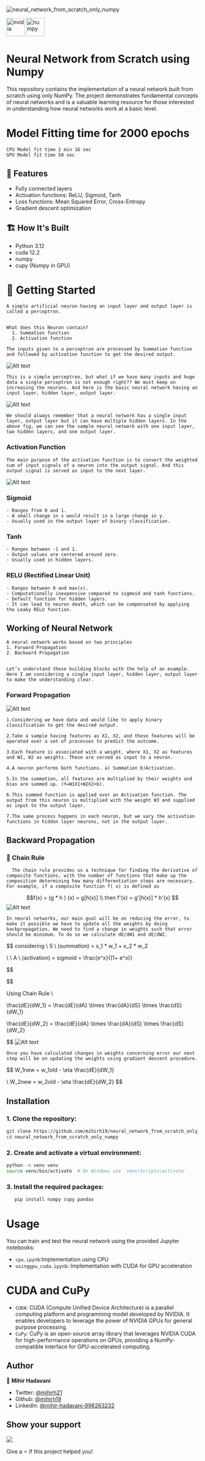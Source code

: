 ![neural_network_from_scratch_only_numpy](https://socialify.git.ci/mihirh19/neural_network_from_scratch_only_numpy/image?description=1&descriptionEditable=This%20repository%20contains%20the%20implementation%20of%20a%20neural%20network%20built%20from%20scratch%20using%20only%20NumPy.&font=Source%20Code%20Pro&logo=https%3A%2F%2Fencrypted-tbn0.gstatic.com%2Fimages%3Fq%3Dtbn%3AANd9GcQRy1_YLmksPIFCcyo3GAQJEnW0yNKciFFYLA%26s&name=1&owner=1&pattern=Circuit%20Board&theme=Light)

<img width="48" height="48" src="https://img.icons8.com/fluency/48/nvidia.png" alt="nvidia"/> <img width="48" height="48" src="https://img.icons8.com/color/48/numpy.png" alt="numpy"/>

# Neural Network from Scratch using Numpy

This repository contains the implementation of a neural network built from scratch using only NumPy. The project demonstrates fundamental concepts of neural networks and is a valuable learning resource for those interested in understanding how neural networks work at a basic level.

# Model Fitting time for 2000 epochs

```
CPU Model fit time 2 min 16 sec
GPU Model fit time 50 sec
```

## 🎯 Features

- Fully connected layers
- Activation functions: ReLU, Sigmoid, Tanh
- Loss functions: Mean Squared Error, Cross-Entropy
- Gradient descent optimization

## 🏗️ How It's Built

- Python 3.12
- cuda 12.2
- numpy
- cupy (Numpy in GPU)

# 🚀 Getting Started

    A simple artificial neuron having an input layer and output layer is called a perceptron.


    What does this Neuron contain?
      1. Summation function
      2. Activation function

    The inputs given to a perceptron are processed by Summation function and followed by activation function to get the desired output.

![Alt text](images/1.png)

    This is a simple perceptron, but what if we have many inputs and huge data a single perceptron is not enough right?? We must keep on increasing the neurons. And here is the basic neural network having an input layer, hidden layer, output layer.
  ![Alt text](images/2.png)
    
    We should always remember that a neural network has a single input layer, output layer but it can have multiple hidden layers. In the above fig, we can see the sample neural network with one input layer, two hidden layers, and one output layer.
    
    
  ###  Activation Function
    The main purpose of the activation function is to convert the weighted sum of input signals of a neuron into the output signal. And this output signal is served as input to the next layer.
  ![Alt text](images/3.png)
  
  ### Sigmoid
    - Ranges from 0 and 1.
    - A small change in x would result in a large change in y.
    - Usually used in the output layer of binary classification.    
  
  ### Tanh
    - Ranges between -1 and 1.
    - Output values are centered around zero.
    - Usually used in hidden layers.
  
  ### RELU (Rectified Linear Unit)
    - Ranges between 0 and max(x).
    - Computationally inexpensive compared to sigmoid and tanh functions.
    - Default function for hidden layers.
    - It can lead to neuron death, which can be compensated by applying the Leaky RELU function.
  
  ## Working of Neural Network
    A neural network works based on two principles
    1. Forward Propagation
    2. Backward Propagation
    
    
    Let’s understand these building blocks with the help of an example. Here I am considering a single input layer, hidden layer, output layer to make the understanding clear.
  ### Forward Propagation
  ![Alt text](images/4.png)
  
    1.Considering we have data and would like to apply binary classification to get the desired output. 
    
    2.Take a sample having features as X1, X2, and these features will be operated over a set of processes to predict the outcome.    
    
    3.Each feature is associated with a weight, where X1, X2 as features and W1, W2 as weights. These are served as input to a neuron.
    
    4.A neuron performs both functions. a) Summation b)Activation.
    
    5.In the summation, all features are multiplied by their weights and bias are summed up. (Y=W1X1+W2X2+b).
    
    6.This summed function is applied over an Activation function. The output from this neuron is multiplied with the weight W3 and supplied as input to the output layer.
    
    7.The same process happens in each neuron, but we vary the activation functions in hidden layer neurons, not in the output layer.
    
  ## Backward Propagation
  
  ### 🔗 Chain Rule
      The chain rule provides us a technique for finding the derivative of composite functions, with the number of functions that make up the composition determining how many differentiation steps are necessary. For example, if a composite function f( x) is defined as

$$f(x) =  (g * h ) (x) = g[h(x)] \\
then  f'(x) = g'[h(x)] * h'(x)
$$
  ![Alt text](images/6.png)
      
    In neural networks, our main goal will be on reducing the error, to make it possible we have to update all the weights by doing backpropagation. We need to find a change in weights such that error should be minimum. To do so we calculate dE/dW1 and dE/dW2.


$$
considering \ S \ (summation)  = x_1 * w_1 + x_2 * w_2

\\
            \ A \ (activation) = sigmoid = \frac{e^x}{(1+ e^x)}

$$

$$

Using Chain Rule \\

\frac{dE}{dW_1} = \frac{dE}{dA} \times \frac{dA}{dS} \times \frac{dS}{dW_1}


$$
$$
\frac{dE}{dW_2} = \frac{dE}{dA} \times \frac{dA}{dS} \times \frac{dS}{dW_2}

$$
![Alt text](images/7.png)

    Once you have calculated changes in weights concerning error our next step will be on updating the weights using gradient descent procedure.

$$
W_1new = w_1old - \eta \frac{dE}{dW_1}

\\
W_2new = w_2old - \eta \frac{dE}{dW_2}
$$


## Installation

### 1. Clone the repository:

```bash
git clone https://github.com/mihirh19/neural_network_from_scratch_only_numpy.git
cd neural_network_from_scratch_only_numpy
```

### 2. Create and activate a virtual environment:

```bash
python -m venv venv
source venv/bin/activate  # On Windows use `venv\Scripts\activate`
```

### 3. Install the required packages:

```bash
   pip install numpy cupy pandas
```

# Usage

You can train and test the neural network using the provided Jupyter notebooks:

- `cpu.ipynb`:Implementation using CPU
- `usinggpu_cuda.ipynb`: Implementation with CUDA for GPU acceleration

# CUDA and CuPy

- `CUDA`: CUDA (Compute Unified Device Architecture) is a parallel computing platform and programming model developed by NVIDIA. It enables developers to leverage the power of NVIDIA GPUs for general purpose processing.
- `CuPy`: CuPy is an open-source array library that leverages NVIDIA CUDA for high-performance operations on GPUs, providing a NumPy-compatible interface for GPU-accelerated computing.

## Author

👤 **Mihir Hadavani**

- Twitter: [@mihirh21](https://twitter.com/mihirh21)
- Github: [@mihirh19](https://github.com/mihirh19)
- LinkedIn: [@mihir-hadavani-996263232](https://linkedin.com/in/mihir-hadavani-996263232)

## Show your support

<a href="https://www.buymeacoffee.com/mihir21"><img src="https://img.buymeacoffee.com/button-api/?text=Buy me a coffee&emoji=☕&slug=mihir21&button_colour=FFDD00&font_colour=000000&font_family=Cookie&outline_colour=000000&coffee_colour=ffffff" /></a>

Give a ⭐️ if this project helped you!
